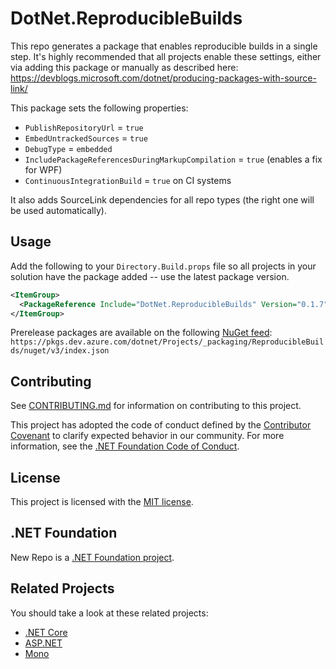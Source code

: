 ﻿# DotNet.ReproducibleBuilds

This repo generates a package that enables reproducible builds in a single step. It's highly recommended that all projects enable these settings, either via
adding this package or manually as described here: https://devblogs.microsoft.com/dotnet/producing-packages-with-source-link/

This package sets the following properties:
- `PublishRepositoryUrl` = `true`
- `EmbedUntrackedSources` = `true`
- `DebugType` = `embedded`
- `IncludePackageReferencesDuringMarkupCompilation` = `true` (enables a fix for WPF)
- `ContinuousIntegrationBuild` = `true` on CI systems

It also adds SourceLink dependencies for all repo types (the right one will be used automatically).

## Usage

Add the following to your `Directory.Build.props` file so all projects in your solution have the package added -- use the latest package version.

```xml
<ItemGroup>
  <PackageReference Include="DotNet.ReproducibleBuilds" Version="0.1.7" PrivateAssets="All"/>
</ItemGroup>
```

Prerelease packages are available on the following [NuGet feed](https://dev.azure.com/dotnet/Projects/_packaging?_a=feed&feed=ReproducibleBuilds):
`https://pkgs.dev.azure.com/dotnet/Projects/_packaging/ReproducibleBuilds/nuget/v3/index.json`

## Contributing

See [CONTRIBUTING.md](CONTRIBUTING.md) for information on contributing to this project.

This project has adopted the code of conduct defined by the [Contributor Covenant](http://contributor-covenant.org/) 
to clarify expected behavior in our community. For more information, see the [.NET Foundation Code of Conduct](http://www.dotnetfoundation.org/code-of-conduct).

## License

This project is licensed with the [MIT license](LICENSE).

## .NET Foundation

New Repo is a [.NET Foundation project](https://dotnetfoundation.org/projects).

## Related Projects

You should take a look at these related projects:

- [.NET Core](https://github.com/dotnet/core)
- [ASP.NET](https://github.com/aspnet)
- [Mono](https://github.com/mono)